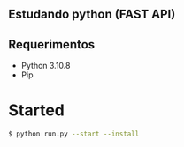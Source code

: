 
## Estudando python (FAST API)

## Requerimentos

- Python 3.10.8
- Pip

# Started

```bash
$ python run.py --start --install
```